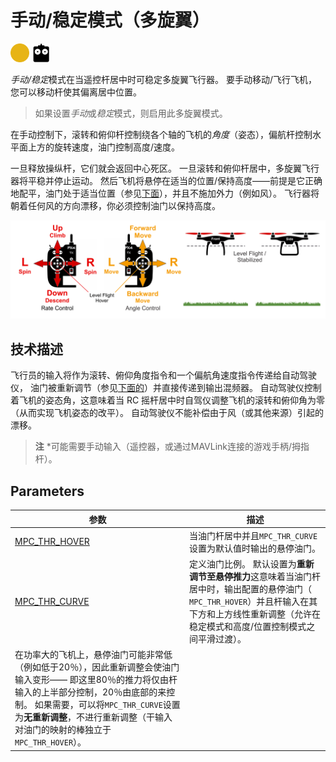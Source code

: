 # 手动/稳定模式（多旋翼）

[<img src="../../assets/site/difficulty_medium.png" title="中等飞行难度" width="30px" />](../getting_started/flight_modes.md#key_difficulty)&nbsp;[<img src="../../assets/site/remote_control.svg" title="需要手动或遥控控制" width="30px" />](../getting_started/flight_modes.md#key_manual)&nbsp;

*手动/稳定*模式在当遥控杆居中时可稳定多旋翼飞行器。 要手动移动/飞行飞机，您可以移动杆使其偏离居中位置。

> 如果设置*手动*或*稳定*模式，则启用此多旋翼模式。

在手动控制下，滚转和俯仰杆控制绕各个轴的飞机的*角度*（姿态），偏航杆控制水平面上方的旋转速度，油门控制高度/速度。

一旦释放操纵杆，它们就会返回中心死区。 一旦滚转和俯仰杆居中，多旋翼飞行器将平稳并停止运动。 然后飞机将悬停在适当的位置/保持高度——前提是它正确地配平，油门处于适当位置（参见[下面](#params)），并且不施加外力（例如风）。 飞行器将朝着任何风的方向漂移，你必须控制油门以保持高度。

![多旋翼手动飞行](../../assets/flight_modes/manual_stabilized_MC.png)

## 技术描述

飞行员的输入将作为滚转、俯仰角度指令和一个偏航角速度指令传递给自动驾驶仪， 油门被重新调节（参见[下面的](#params)）并直接传递到输出混频器。 自动驾驶仪控制着飞机的姿态角，这意味着当 RC 摇杆居中时自驾仪调整飞机的滚转和俯仰角为零（从而实现飞机姿态的改平）。 自动驾驶仪不能补偿由于风（或其他来源）引起的漂移。

> **注** *可能需要手动输入（遥控器，或通过MAVLink连接的游戏手柄/拇指杆）。

<span id="params"></span>

## Parameters

| 参数                                                                                                  | 描述                                                                                                                                                                                                                                                                             |
| --------------------------------------------------------------------------------------------------- | ------------------------------------------------------------------------------------------------------------------------------------------------------------------------------------------------------------------------------------------------------------------------------ |
| <span id="MPC_THR_HOVER"></span>[MPC_THR_HOVER](../advanced_config/parameter_reference.md#MPC_THR_HOVER) | 当油门杆居中并且` MPC_THR_CURVE `设置为默认值时输出的悬停油门。                                                                                                                                                                                                                                       |
| <span id="MPC_THR_CURVE"></span>[MPC_THR_CURVE](../advanced_config/parameter_reference.md#MPC_THR_CURVE) | 定义油门比例。 默认设置为**重新调节至悬停推力**这意味着当油门杆居中时，输出配置的悬停油门（` MPC_THR_HOVER`）并且杆输入在其下方和上方线性重新调整（允许在稳定模式和高度/位置控制模式之间平滑过渡）。   
在功率大的飞机上，悬停油门可能非常低（例如低于20％），因此重新调整会使油门输入变形—— 即这里80％的推力将仅由杆输入的上半部分控制，20％由底部的来控制。 如果需要，可以将` MPC_THR_CURVE `设置为**无重新调整**，不进行重新调整（干输入对油门的映射的棒独立于`MPC_THR_HOVER`）。 |